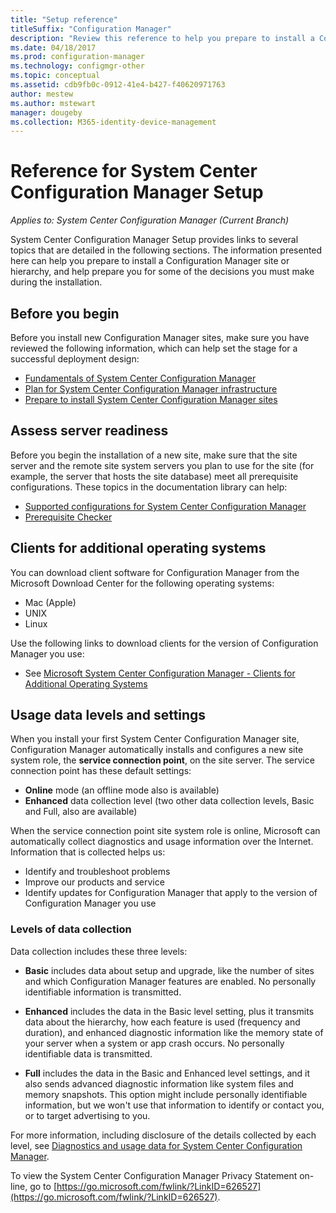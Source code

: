 ```yaml
---
title: "Setup reference"
titleSuffix: "Configuration Manager"
description: "Review this reference to help you prepare to install a Configuration Manager site or hierarchy."
ms.date: 04/18/2017
ms.prod: configuration-manager
ms.technology: configmgr-other
ms.topic: conceptual
ms.assetid: cdb9fb0c-0912-41e4-b427-f40620971763
author: mestew
ms.author: mstewart
manager: dougeby
ms.collection: M365-identity-device-management
---
```

# Reference for System Center Configuration Manager Setup

*Applies to: System Center Configuration Manager (Current Branch)*

System Center Configuration Manager Setup provides links to several topics that are detailed in the following sections. The information presented here can help you prepare  to install a Configuration Manager site or hierarchy, and help prepare you for some of the decisions you must make during the installation.  


##  <a name="bkmk_start"></a> Before you begin  
Before you install new Configuration Manager sites, make sure you have reviewed the following information, which can help set the stage for a successful deployment design:  

-   [Fundamentals of System Center Configuration Manager](../../../../core/understand/fundamentals.md)  
-   [Plan for System Center Configuration Manager infrastructure](../../../plan-design/network/configure-firewalls-ports-domains.md)  
-   [Prepare to install System Center Configuration Manager sites](prepare-to-install-sites.md)  

##  <a name="bkmk_assess"></a> Assess server readiness  
Before you begin the installation of a new site, make sure that the site server and the remote site system servers you plan to use for the site (for example, the server that hosts the site database) meet all prerequisite configurations. These topics in the documentation library can help:  

-   [Supported configurations for System Center Configuration Manager](../../../../core/plan-design/configs/supported-configurations.md)  
-   [Prerequisite Checker](prerequisite-checker.md)  

##  <a name="bkmk_Addclients"></a> Clients for additional operating systems  
You can download client software for Configuration Manager from the Microsoft Download Center for the following operating systems:  

-   Mac   (Apple)  
-   UNIX  
-   Linux  

Use the following links to download clients for the version of Configuration Manager you use:  

-   See [Microsoft System Center Configuration Manager - Clients for Additional Operating Systems](https://www.microsoft.com/download/details.aspx?id=47719)  

##  <a name="bkmk_usage"></a> Usage data levels and settings  
When you install your first System Center Configuration Manager site, Configuration Manager automatically installs and configures a new site system role, the **service connection point**,  on the site server. The service connection point has these default settings:  

-   **Online** mode (an offline mode also is available)  
-   **Enhanced** data collection level (two other data collection levels, Basic and Full, also are available)  

When the service connection point site system role is online, Microsoft can automatically collect diagnostics and usage information over the Internet. Information that is collected helps us:  

-   Identify and troubleshoot problems  
-   Improve our products and service  
-   Identify updates for Configuration Manager that apply to the version of Configuration Manager you use  

### Levels of data collection  
Data collection includes these three levels:

-   **Basic** includes data about setup and upgrade, like the number of sites and which Configuration Manager features are enabled. No personally identifiable information is transmitted.  

-   **Enhanced** includes the data in the Basic level setting, plus it transmits data about the hierarchy, how each feature is used (frequency and duration), and enhanced diagnostic information like the memory state of your server when a system or app crash occurs. No personally identifiable data is transmitted.  

-   **Full** includes the data in the Basic and Enhanced level settings, and it also sends advanced diagnostic information like system files and memory snapshots. This option might include personally identifiable information, but we won't use that information to identify or contact you, or to target advertising to you.  

For more information, including disclosure of the details collected by each level, see [Diagnostics and usage data for System Center Configuration Manager](../../../../core/plan-design/diagnostics/diagnostics-and-usage-data.md).  

To view the System Center Configuration Manager Privacy Statement on-line, go to [https://go.microsoft.com/fwlink/?LinkID=626527](https://go.microsoft.com/fwlink/?LinkID=626527).
